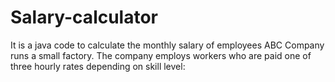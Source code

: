 # Salary-calculator

It is a java code to calculate the monthly salary of employees
ABC Company runs a small factory. The company employs workers who are paid one of
three hourly rates depending on skill level:
